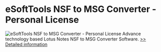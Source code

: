 # eSoftTools NSF to MSG Converter - Personal License
![eSoftTools NSF to MSG Converter - Personal License](https://mycommerce.akamaized.net/api/pimages/P300877031/BIG/300877031.GIF)
Advance technology based Lotus Notes NSF to MSG Converter Software.
[>> Detailed information](https://secure.shareit.com/shareit/product.html?productid=300877031&affiliateid=200057808)